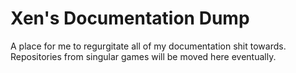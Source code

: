 # Xen's Documentation Dump

A place for me to regurgitate all of my documentation shit towards. Repositories from singular games will be moved here eventually.
